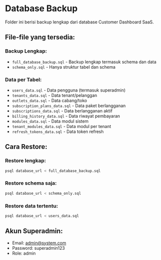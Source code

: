 # Database Backup

Folder ini berisi backup lengkap dari database Customer Dashboard SaaS.

## File-file yang tersedia:

### Backup Lengkap:
- `full_database_backup.sql` - Backup lengkap termasuk schema dan data
- `schema_only.sql` - Hanya struktur tabel dan schema

### Data per Tabel:
- `users_data.sql` - Data pengguna (termasuk superadmin)
- `tenants_data.sql` - Data tenant/pelanggan
- `outlets_data.sql` - Data cabang/toko
- `subscription_plans_data.sql` - Data paket berlangganan
- `subscriptions_data.sql` - Data berlangganan aktif
- `billing_history_data.sql` - Data riwayat pembayaran
- `modules_data.sql` - Data modul sistem
- `tenant_modules_data.sql` - Data modul per tenant
- `refresh_tokens_data.sql` - Data token refresh

## Cara Restore:

### Restore lengkap:
```bash
psql database_url < full_database_backup.sql
```

### Restore schema saja:
```bash
psql database_url < schema_only.sql
```

### Restore data tertentu:
```bash
psql database_url < users_data.sql
```

## Akun Superadmin:
- Email: admin@system.com
- Password: superadmin123
- Role: admin